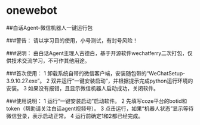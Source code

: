# onewebot
##白话Agent-微信机器人一键运行包

###警告：
请以学习目的使用，小号测试，有封号风险！

###说明：
由白话Agent主理人古德白，基于开源软件wechatferry二次打包，仅供技术交流学习，不可作其他用途。
 
###首次使用：
1 卸载系统自带的微信客户端，安装随包带的“WeChatSetup-3.9.10.27.exe”。
2 双井运行“一键安装启动”，并根据提示完成python运行环境的安装。
3 如果没有报错，且显示微信机器人启动成功，关闭软件。

###使用说明：
1 运行“一键安装启动”启动软件。
2 先填写coze平台的botid和token（帮助请关注白话agent视频号）。
3 点击运行，如果“机器人状态”显示等待微信登录，表示启动正常。
4 运行前确定1和2都已经完成。
